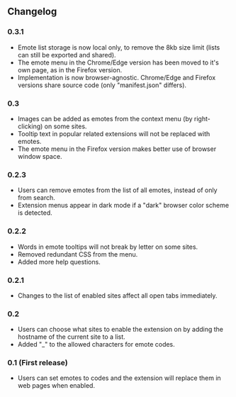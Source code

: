 ## Changelog

### 0.3.1
- Emote list storage is now local only, to remove the 8kb size limit (lists can still be exported and shared).
- The emote menu in the Chrome/Edge version has been moved to it's own page, as in the Firefox version.
- Implementation is now browser-agnostic. Chrome/Edge and Firefox versions share source code (only "manifest.json" differs).

### 0.3
- Images can be added as emotes from the context menu (by right-clicking) on some sites.
- Tooltip text in popular related extensions will not be replaced with emotes.
- The emote menu in the Firefox version makes better use of browser window space.

### 0.2.3
- Users can remove emotes from the list of all emotes, instead of only from search.
- Extension menus appear in dark mode if a "dark" browser color scheme is detected.

### 0.2.2
- Words in emote tooltips will not break by letter on some sites.
- Removed redundant CSS from the menu.
- Added more help questions.

### 0.2.1
- Changes to the list of enabled sites affect all open tabs immediately.

### 0.2
- Users can choose what sites to enable the extension on by adding the hostname of the current site to a list.
- Added "_" to the allowed characters for emote codes.

### 0.1 (First release)
- Users can set emotes to codes and the extension will replace them in web pages when enabled.
